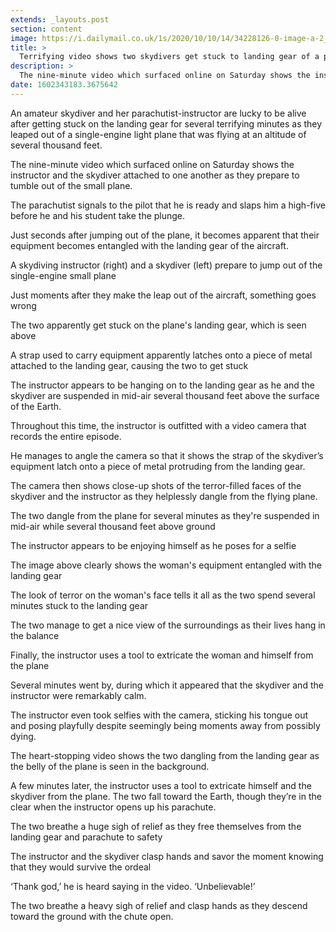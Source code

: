 ```yaml
--- 
extends: _layouts.post 
section: content 
image: https://i.dailymail.co.uk/1s/2020/10/10/14/34228126-0-image-a-2_1602336143820.jpg 
title: > 
  Terrifying video shows two skydivers get stuck to landing gear of a plane while suspended in mid-air 
description: > 
  The nine-minute video which surfaced online on Saturday shows the instructor and the skydiver attached to one another as they prepare to tumble out of the small plane.Just seconds after jumping out of the plane, it becomes apparent that their equipment becomes entangled with the landing gear of the aircraft.Throughout this time, the instructor is outfitted with a video camera that records the entire episode.He manages to angle the camera so that it shows the strap of the skydiver’s equipment latch onto a piece of metal protruding from the landing gear.The heart-stopping video shows the two dangling from the landing gear as the belly of the plane is seen in the background. 
date: 1602343183.3675642 
--- 
```

An amateur skydiver and her parachutist-instructor are lucky to be alive after getting stuck on the landing gear for several terrifying minutes as they leaped out of a single-engine light plane that was flying at an altitude of several thousand feet.

The nine-minute video which surfaced online on Saturday shows the instructor and the skydiver attached to one another as they prepare to tumble out of the small plane.

The parachutist signals to the pilot that he is ready and slaps him a high-five before he and his student take the plunge.

Just seconds after jumping out of the plane, it becomes apparent that their equipment becomes entangled with the landing gear of the aircraft.

A skydiving instructor (right) and a skydiver (left) prepare to jump out of the single-engine small plane

Just moments after they make the leap out of the aircraft, something goes wrong

The two apparently get stuck on the plane's landing gear, which is seen above

A strap used to carry equipment apparently latches onto a piece of metal attached to the landing gear, causing the two to get stuck

The instructor appears to be hanging on to the landing gear as he and the skydiver are suspended in mid-air several thousand feet above the surface of the Earth.

Throughout this time, the instructor is outfitted with a video camera that records the entire episode.

He manages to angle the camera so that it shows the strap of the skydiver’s equipment latch onto a piece of metal protruding from the landing gear.

The camera then shows close-up shots of the terror-filled faces of the skydiver and the instructor as they helplessly dangle from the flying plane.

The two dangle from the plane for several minutes as they're suspended in mid-air while several thousand feet above ground

The instructor appears to be enjoying himself as he poses for a selfie

The image above clearly shows the woman's equipment entangled with the landing gear

The look of terror on the woman's face tells it all as the two spend several minutes stuck to the landing gear

The two manage to get a nice view of the surroundings as their lives hang in the balance

Finally, the instructor uses a tool to extricate the woman and himself from the plane

Several minutes went by, during which it appeared that the skydiver and the instructor were remarkably calm.

The instructor even took selfies with the camera, sticking his tongue out and posing playfully despite seemingly being moments away from possibly dying.

The heart-stopping video shows the two dangling from the landing gear as the belly of the plane is seen in the background.

A few minutes later, the instructor uses a tool to extricate himself and the skydiver from the plane. The two fall toward the Earth, though they’re in the clear when the instructor opens up his parachute.

The two breathe a huge sigh of relief as they free themselves from the landing gear and parachute to safety

The instructor and the skydiver clasp hands and savor the moment knowing that they would survive the ordeal

‘Thank god,’ he is heard saying in the video. ‘Unbelievable!’

The two breathe a heavy sigh of relief and clasp hands as they descend toward the ground with the chute open.